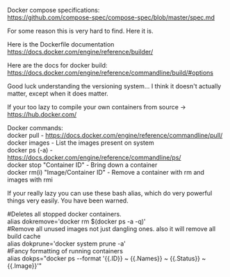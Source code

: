 Docker compose specifications:  
https://github.com/compose-spec/compose-spec/blob/master/spec.md  

For some reason this is very hard to find.  Here it is.


Here is the Dockerfile documentation
https://docs.docker.com/engine/reference/builder/

Here are the docs for docker build:  
https://docs.docker.com/engine/reference/commandline/build/#options

Good luck understanding the versioning system...  I think it doesn't actually matter, except when it does matter.

If your too lazy to compile your own containers from source ->  https://hub.docker.com/

Docker commands:
<br>
docker pull - https://docs.docker.com/engine/reference/commandline/pull/
<br>docker images - List the images present on system
<br>docker ps (-a) - https://docs.docker.com/engine/reference/commandline/ps/
<br>docker stop "Container ID" - Bring down a container
<br>docker rm(i) "Image/Container ID" - Remove a container with rm and images with rmi

If your really lazy you can use these bash alias, which do very powerful things very easily.  You have been warned.

#Deletes all stopped docker containers.  
alias dokremove='docker rm $(docker ps -a -q)'  
#Remove all unused images not just dangling ones. also it will remove all build cache  
alias dokprune='docker system prune -a'  
#Fancy formatting of running containers  
alias dokps="docker ps --format '{{.ID}} ~ {{.Names}} ~ {{.Status}} ~ {{.Image}}'"  
